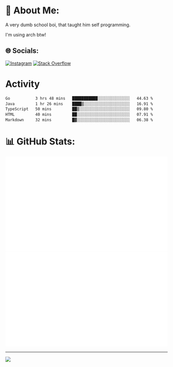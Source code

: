 # 💫 About Me:
A very dumb school boi, that taught him self programming.

I'm using arch btw!


## 🌐 Socials:
[![Instagram](https://img.shields.io/badge/Instagram-%23E4405F.svg?logo=Instagram&logoColor=white)](https://instagram.com/thinis.de) [![Stack Overflow](https://img.shields.io/badge/-Stackoverflow-FE7A16?logo=stack-overflow&logoColor=white)](https://stackoverflow.com/users/12344712) 

# Activity
<!--START_SECTION:waka-->

```txt
Go           3 hrs 48 mins   ███████████░░░░░░░░░░░░░░   44.63 %
Java         1 hr 26 mins    ████▒░░░░░░░░░░░░░░░░░░░░   16.91 %
TypeScript   50 mins         ██▒░░░░░░░░░░░░░░░░░░░░░░   09.80 %
HTML         40 mins         ██░░░░░░░░░░░░░░░░░░░░░░░   07.91 %
Markdown     32 mins         █▓░░░░░░░░░░░░░░░░░░░░░░░   06.38 %
```

<!--END_SECTION:waka-->

# 📊 GitHub Stats:
![](https://raw.githubusercontent.com/CutieCat6778/github-stats/master/generated/overview.svg#gh-dark-mode-only)<br/>
![](https://raw.githubusercontent.com/CutieCat6778/github-stats/master/generated/languages.svg#gh-dark-mode-only)

---
[![](https://visitcount.itsvg.in/api?id=CutieCat6778&icon=0&color=0)](https://visitcount.itsvg.in)
